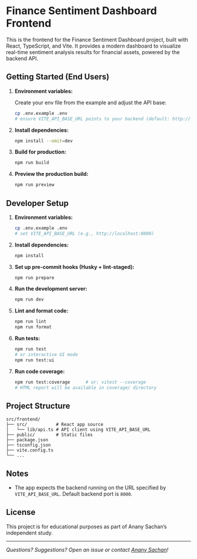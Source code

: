 # Finance Sentiment Dashboard Frontend

This is the frontend for the Finance Sentiment Dashboard project, built with React, TypeScript, and Vite. It provides a modern dashboard to visualize real-time sentiment analysis results for financial assets, powered by the backend API.

## Getting Started (End Users)

1. **Environment variables:**

   Create your env file from the example and adjust the API base:

   ```sh
   cp .env.example .env
   # ensure VITE_API_BASE_URL points to your backend (default: http://localhost:8000)
   ```

2. **Install dependencies:**

   ```sh
   npm install --omit=dev
   ```

3. **Build for production:**

   ```sh
   npm run build
   ```

4. **Preview the production build:**
   ```sh
   npm run preview
   ```

## Developer Setup

1. **Environment variables:**

   ```sh
   cp .env.example .env
   # set VITE_API_BASE_URL (e.g., http://localhost:8000)
   ```

2. **Install dependencies:**

   ```sh
   npm install
   ```

3. **Set up pre-commit hooks (Husky + lint-staged):**

   ```sh
   npm run prepare
   ```

4. **Run the development server:**

   ```sh
   npm run dev
   ```

5. **Lint and format code:**

   ```sh
   npm run lint
   npm run format
   ```

6. **Run tests:**

   ```sh
   npm run test
   # or interactive UI mode
   npm run test:ui
   ```

7. **Run code coverage:**

   ```sh
   npm run test:coverage      # or: vitest --coverage
   # HTML report will be available in coverage/ directory
   ```

## Project Structure

```
src/frontend/
├── src/           # React app source
│   └── lib/api.ts # API client using VITE_API_BASE_URL
├── public/        # Static files
├── package.json
├── tsconfig.json
├── vite.config.ts
└── ...
```

## Notes

- The app expects the backend running on the URL specified by `VITE_API_BASE_URL`. Default backend port is `8000`.

## License

This project is for educational purposes as part of Anany Sachan’s independent study.

---

_Questions? Suggestions? Open an issue or contact [Anany Sachan](mailto:ananysachan2005@gmail.com)!_
